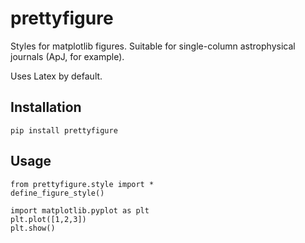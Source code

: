 # prettyfigure
Styles for matplotlib figures. Suitable for single-column astrophysical journals (ApJ, for example).

Uses Latex by default.

## Installation
```
pip install prettyfigure
```

## Usage
```
from prettyfigure.style import *
define_figure_style()

import matplotlib.pyplot as plt
plt.plot([1,2,3])
plt.show()
```
